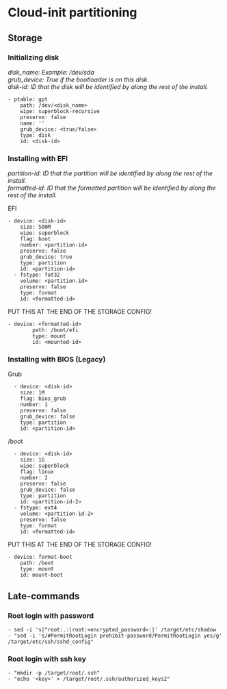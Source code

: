 # Cloud-init partitioning

## Storage  

### Initializing disk  

   *disk_name:    Example: /dev/sda*  
   *grub_device:  True if the bootloader is on this disk.*  
   *disk-id:      ID that the disk will be identified by along the rest of the install.*  

```
- ptable: gpt
    path: /dev/<disk_name>
    wipe: superblock-recursive
    preserve: false
    name: ''
    grub_device: <true/false>
    type: disk
    id: <disk-id>
```

### Installing with EFI  

   *partition-id:   ID that the partition will be identified by along the rest of the install.*  
   *formatted-id:   ID that the formatted partition will be identified by along the rest of the install.*  

EFI  
```
- device: <disk-id>
    size: 500M
    wipe: superblock
    flag: boot
    number: <partition-id>
    preserve: false
    grub_device: true
    type: partition
    id: <partition-id>
  - fstype: fat32
    volume: <partition-id>
    preserve: false
    type: format
    id: <formatted-id>
```

PUT THIS AT THE END OF THE STORAGE CONFIG!
```
- device: <formatted-id>
        path: /boot/efi
        type: mount
        id: <mounted-id>
```

### Installing with BIOS (Legacy)

Grub  
```
  - device: <disk-id>
    size: 1M
    flag: bios_grub
    number: 1
    preserve: false
    grub_device: false
    type: partition
    id: <partition-id>
```

/boot  
```  
  - device: <disk-id>
    size: 1G
    wipe: superblock
    flag: linux
    number: 2
    preserve: false
    grub_device: false
    type: partition
    id: <partition-id-2>
  - fstype: ext4
    volume: <partition-id-2>
    preserve: false
    type: format
    id: <formatted-id>
```
PUT THIS AT THE END OF THE STORAGE CONFIG!
```
- device: format-boot
    path: /boot
    type: mount
    id: mount-boot
```

## Late-commands

### Root login with password  

```
- sed -i 's|^root:.:|root:<encrypted_password>:|' /target/etc/shadow
- "sed -i 's/#PermitRootLogin prohibit-password/PermitRootLogin yes/g' /target/etc/ssh/sshd_config"
```

### Root login with ssh key  

```
- "mkdir -p /target/root/.ssh"
- "echo '<key>' > /target/root/.ssh/authorized_keys2"
```
